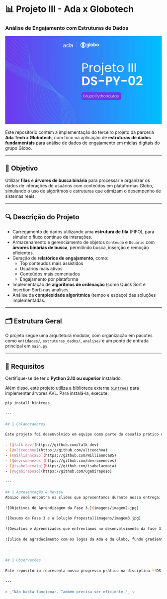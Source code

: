 # 📊 Projeto III - Ada x Globotech  
### Análise de Engajamento com Estruturas de Dados

![Capa do projeto III DS-PY-19 com os logos da Ada e da Globo ao topo, fundo gradiente roxo-azul e o botão “Grupo Pythonautas”](imagens/imagem1.jpg)

Este repositório contém a implementação do terceiro projeto da parceria **Ada Tech x Globotech**, com foco na aplicação de **estruturas de dados fundamentais** para análise de dados de engajamento em mídias digitais do grupo Globo.

---

## 🎯 Objetivo

Utilizar **filas** e **árvores de busca binária** para processar e organizar os dados de interações de usuários com conteúdos em plataformas Globo, simulando o uso de algoritmos e estruturas que otimizam o desempenho de sistemas reais.

---

## 🔍 Descrição do Projeto

- Carregamento de dados utilizando uma **estrutura de fila** (FIFO), para simular o fluxo contínuo de interações.
- Armazenamento e gerenciamento de objetos `Conteudo` e `Usuario` com **árvores binárias de busca**, permitindo busca, inserção e remoção eficientes.
- Geração de **relatórios de engajamento**, como:
  - Top conteúdos mais assistidos
  - Usuários mais ativos
  - Conteúdos mais comentados
  - Engajamento por plataforma
- Implementação de **algoritmos de ordenação** (como Quick Sort e Insertion Sort) nas análises.
- Análise da **complexidade algorítmica** (tempo e espaço) das soluções implementadas.

---

## 🗂️ Estrutura Geral

O projeto segue uma arquitetura modular, com organização em pacotes como `entidades/`, `estruturas_dados/`, `analise/` e um ponto de entrada principal em `main.py`.

---

## 🔧 Requisitos

Certifique-se de ter o **Python 3.10 ou superior** instalado.

Além disso, este projeto utiliza a biblioteca externa [`bintrees`](https://pypi.org/project/bintrees/) para implementar árvores AVL. Para instalá-la, execute:

```bash
pip install bintrees

---

## 👥 Colaboradores

Este projeto foi desenvolvido em equipe como parte do desafio prático da trilha de Estruturas de Dados da Ada Tech:

- [@falk-dev](https://github.com/falk-dev)  
- [@aliceochoa](https://github.com/aliceochoa)  
- [@Williannca85](https://github.com/Williannca85)  
- [@devrsmenezes](https://github.com/devrsmenezes)  
- [@isabelacmaia](https://github.com/isabelacmaia)
- [@ugabiraposo](https://github.com/ugabiraposo)

---

## 📑 Apresentação & Review
Abaixo você encontra os slides que apresentamos durante nossa entrega: os objetivos de aprendizagem, o resumo e a solução proposta, os principais desafios que enfrentamos e, por fim, nossos agradecimentos.

![Objetivos de Aprendizagem da Fase 3.](imagens/imagem2.jpg)

![Resumo da Fase 3 e a Solução Proposta](imagens/imagem3.jpg)

![Desafios e Aprendizados que enfrentamos no desenvolvimento da fase 3](imagens/imagem4.jpg)

![Slide de agradecimento com os logos da Ada e da Globo, fundo gradiente roxo-azul e o texto “Obrigado” centralizado](imagens/imagem5.jpg)

---

## 📝 Observações

Este repositório representa nosso progresso prático na disciplina **DS-PY-003 - Introdução a Algoritmos e Estruturas de Dados**, com foco em design algorítmico, uso eficiente de estruturas de dados e análise de performance.

---

> _"Não basta funcionar. Também precisa ser eficiente."_ 💡

